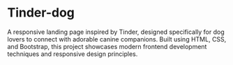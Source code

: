 # Tinder-dog
A responsive landing page inspired by Tinder, designed specifically for dog lovers to connect with adorable canine companions. Built using HTML, CSS, and Bootstrap, this project showcases modern frontend development techniques and responsive design principles.
